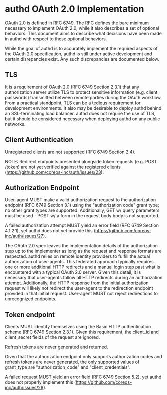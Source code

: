 # authd OAuth 2.0 Implementation

OAuth 2.0 is defined in [RFC 6749][rfc6749]. The RFC defines the bare minimum necessary to implement OAuth 2.0, while it also describes a set of optional behaviors. This document aims to describe what decisions have been made in authd with respect to those optional behaviors.

[rfc6749]: https://tools.ietf.org/html/rfc6749

While the goal of authd is to accurately implement the required aspects of the OAuth 2.0 specification, authd is still under active development and certain disrepancies exist. Any such discrepancies are documented below.

## TLS

It is a requirement of OAuth 2.0 (RFC 6749 Section 2.3.1) that any authorization server utilize TLS to protect sensitive information (e.g. client passwords) transmitted between remote parties during the OAuth workflow.
From a practical standpoint, TLS can be a tedious requirement for development environments.
It also may be desirable to deploy authd behind an SSL-terminating load balancer.
authd does not require the use of TLS, but it should be considered necessary when deploying authd on any public networks.

## Client Authentication

Unregistered clients are not supported (RFC 6749 Section 2.4).

NOTE: Redirect endpoints presented alongside token requests (e.g. POST /token) are not yet verified against the registered clients (https://github.com/coreos-inc/auth/issues/23).

## Authorization Endpoint

User-agent MUST make a valid authorization request to the authorization endpoint (RFC 6749 Section 3.1) using the "authorization code" grant type; no other grant types are supported.
Additionally, GET w/ query parameters must be used - POST w/ a form in the request body body is not supported.

A failed authorization attempt MUST yield an error field (RFC 6749 Section 4.1.2.1), yet authd does not yet provide this (https://github.com/coreos-inc/auth/issues/27).

The OAuth 2.0 spec leaves the implementation details of the authorization step up to the implementer as long as the request and response formats are respected.
authd relies on remote identity providers to fulfill the actual authorization of user-agents.
This federated approach typically requires one or more additional HTTP redirects and a manual login step past what is encountered with a typical OAuth 2.0 server.
Given this detail, it is necessary that user-agents follow all HTTP redirects during an authorization attempt.
Additionally, the HTTP response from the initial authorization request will likely not redirect the user-agent to the redirection endpoint provided in that initial request.
User-agent MUST not reject redirections to unrecognized endpoints.

## Token endpoint

Clients MUST identify themselves using the Basic HTTP authentication scheme (RFC 6749 Section 2.3.1).
Given this requirement, the client_id and client_secret fields of the request are ignored.

Refresh tokens are never generated and returned.

Given that the authorization endpoint only supports authorization codes and refresh tokens are never generated, the only supported values of grant_type are "authorization_code" and "client_credentials".

A failed request MUST yield an error field (RFC 6749 Section 5.2), yet authd does not properly implement this (https://github.com/coreos-inc/auth/issues/29). 

